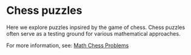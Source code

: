 # Chess puzzles

Here we explore puzzles inpsired by the game of chess. Chess puzzles often serve as a testing ground for various mathematical approaches. 



For more information, see: [Math Chess Problems](https://en.wikipedia.org/wiki/Mathematical_chess_problem)


